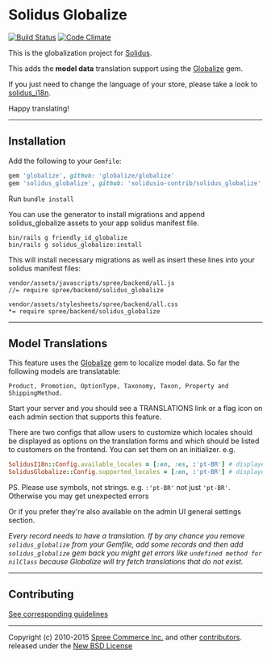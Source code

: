 # Solidus Globalize

[![Build Status](https://travis-ci.org/solidusio-contrib/solidus_globalize.svg?branch=master)](https://travis-ci.org/solidusio-contrib/solidus_globalize)
[![Code Climate](https://codeclimate.com/github/solidusio-contrib/solidus_globalize/badges/gpa.svg)](https://codeclimate.com/github/solidusio-contrib/solidus_globalize)

This is the globalization project for [Solidus][1].

This adds the **model data** translation support using the [Globalize][3] gem.

If you just need to change the language of your store, please take a look to [solidus_i18n][8].

Happy translating!

---

## Installation

Add the following to your `Gemfile`:

```ruby
gem 'globalize', github: 'globalize/globalize'
gem 'solidus_globalize', github: 'solidusio-contrib/solidus_globalize'
```

Run `bundle install`

You can use the generator to install migrations and append solidus_globalize assets to
your app solidus manifest file.

    bin/rails g friendly_id_globalize
    bin/rails g solidus_globalize:install

This will install necessary migrations as well as insert these lines into your solidus manifest files:

```
vendor/assets/javascripts/spree/backend/all.js
//= require spree/backend/solidus_globalize

vendor/assets/stylesheets/spree/backend/all.css
*= require spree/backend/solidus_globalize
```

---

## Model Translations

This feature uses the [Globalize][3] gem to localize model data.
So far the following models are translatable:

    Product, Promotion, OptionType, Taxonomy, Taxon, Property and ShippingMethod.

Start your server and you should see a TRANSLATIONS link or a flag icon on each
admin section that supports this feature.

There are two configs that allow users to customize which locales
should be displayed as options on the translation forms and which should be
listed to customers on the frontend. You can set them on an initializer. e.g.

```ruby
SolidusI18n::Config.available_locales = [:en, :es, :'pt-BR'] # displayed on frontend select box
SolidusGlobalize::Config.supported_locales = [:en, :'pt-BR'] # displayed on translation forms
```

PS. Please use symbols, not strings. e.g. `:'pt-BR'` not just `'pt-BR'`. Otherwise
you may get unexpected errors

Or if you prefer they're also available on the admin UI general settings section.

*Every record needs to have a translation. If by any chance you remove `solidus_globalize`
from your Gemfile, add some records and then add `solidus_globalize` gem back you might get
errors like ``undefined method for nilClass`` because Globalize will try fetch
translations that do not exist.*

---

## Contributing

[See corresponding guidelines][7]

---

Copyright (c) 2010-2015 [Spree Commerce Inc.][1] and other [contributors][5]. released under the [New BSD License][6]

[1]: https://solidus.io
[2]: http://guides.spreecommerce.com/developer/i18n.html
[3]: https://github.com/globalize/globalize
[5]: https://github.com/solidusio-contrib/solidus_globalize/graphs/contributors
[6]: https://github.com/solidusio-contrib/solidus_globalize/blob/master/LICENSE.md
[7]: https://github.com/solidusio-contrib/solidus_globalize/blob/master/CONTRIBUTING.md
[8]: https://github.com/solidusio-contrib/solidus_i18n
